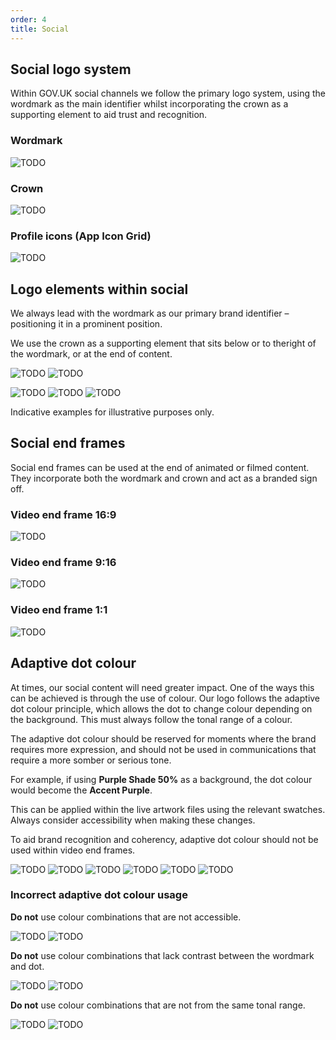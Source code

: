 ```yaml
---
order: 4
title: Social
---
```


## Social logo system

Within GOV.UK social channels we follow the primary logo system, using the wordmark as the main identifier whilst incorporating the crown as a supporting element to aid trust and recognition.

### Wordmark

<!-- TODO: duplicated file also in ../app -->

![TODO](./wordmark-on-blue.svg)

### Crown

<!-- TODO: duplicated file also in ../app -->

![TODO](./crown-on-blue.svg)

### Profile icons (App Icon Grid)

![TODO](./profile-icon-on-blue.svg)

## Logo elements within social

We always lead with the wordmark as our primary brand identifier – positioning it in a prominent position.

We use the crown as a supporting element that sits below or to theright of the wordmark, or at the end of content.

![TODO](./profile-icon-lines.svg) ![TODO](./profile-icon.svg)

![TODO](./youtube-example.png) ![TODO](./insta-example.png) ![TODO](./facebook-example.png)

Indicative examples for illustrative purposes only.

## Social end frames

Social end frames can be used at the end of animated or filmed content. They incorporate both the wordmark and crown and act as a branded sign off.

### Video end frame 16:9

![TODO](./end-frame-1920x1080.gif)

### Video end frame 9:16

![TODO](./end-frame-1080x1920.gif)

### Video end frame 1:1

![TODO](./end-frame-1080x1080.gif)

## Adaptive dot colour

At times, our social content will need greater impact. One of the ways this can be achieved is through the use
of colour. Our logo follows the adaptive dot colour principle, which allows the dot to change colour depending on the background. This must always
follow the tonal range of a colour.

The adaptive dot colour should be reserved for moments where the brand requires more expression, and should not be used in communications that require a more somber or serious tone.

For example, if using **Purple Shade 50%** as a background, the dot colour would become the **Accent Purple**.

This can be applied within the live artwork files using the relevant swatches. Always consider accessibility when making these changes.

To aid brand recognition and coherency, adaptive dot colour should not be used within video end frames.

![TODO](./adaptive-primary-blue.svg) ![TODO](./adaptive-primary-green.svg) ![TODO](./adaptive-shade50-blue.svg) ![TODO](./adaptive-shade50-purple.svg) ![TODO](./adaptive-shade50-red.svg) ![TODO](./adaptive-shade50-teal.svg)

### Incorrect adaptive dot colour usage

**Do not** use colour combinations that are not accessible.

![TODO](./incorrect-not-accessible-1.svg) ![TODO](./incorrect-not-accessible-2.svg)

**Do not** use colour combinations that lack contrast between the wordmark and dot.

![TODO](./incorrect-low-contrast-1.svg) ![TODO](./incorrect-low-contrast-2.svg)

**Do not** use colour combinations that are not from the same tonal range.

![TODO](./incorrect-tonal-1.svg) ![TODO](./incorrect-tonal-2.svg)
